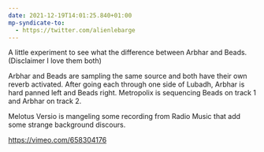 ```yaml
---
date: 2021-12-19T14:01:25.840+01:00
mp-syndicate-to:
  - https://twitter.com/alienlebarge
---
```

A little experiment to see what the difference between Arbhar and Beads. (Disclaimer I love them both)

Arbhar and Beads are sampling the same source and both have their own reverb activated. After going each through one side of Lubadh, Arbhar is hard panned left and Beads right.
Metropolix is sequencing Beads on track 1 and Arbhar on track 2.

Melotus Versio is mangeling some recording from Radio Music that add some strange background discours.

https://vimeo.com/658304176
